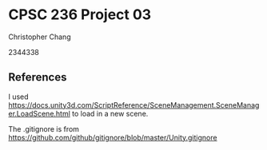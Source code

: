 # CPSC 236 Project 03
Christopher Chang

2344338

## References
I used https://docs.unity3d.com/ScriptReference/SceneManagement.SceneManager.LoadScene.html to load in a new scene.

The .gitignore is from https://github.com/github/gitignore/blob/master/Unity.gitignore
